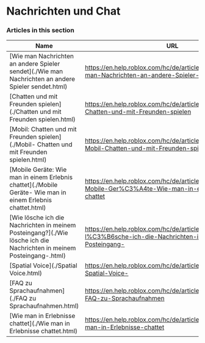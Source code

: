 # Nachrichten und Chat  
### Articles in this section
Name|URL
-|-
[Wie man Nachrichten an andere Spieler sendet](./Wie man Nachrichten an andere Spieler sendet.html) |https://en.help.roblox.com/hc/de/articles/203313610-Wie-man-Nachrichten-an-andere-Spieler-sendet
[Chatten und mit Freunden spielen](./Chatten und mit Freunden spielen.html) |https://en.help.roblox.com/hc/de/articles/206224956-Chatten-und-mit-Freunden-spielen
[Mobil: Chatten und mit Freunden spielen](./Mobil- Chatten und mit Freunden spielen.html) |https://en.help.roblox.com/hc/de/articles/360000432483-Mobil-Chatten-und-mit-Freunden-spielen
[Mobile Geräte: Wie man in einem Erlebnis chattet](./Mobile Geräte- Wie man in einem Erlebnis chattet.html) |https://en.help.roblox.com/hc/de/articles/203313520-Mobile-Ger%C3%A4te-Wie-man-in-einem-Erlebnis-chattet
[Wie lösche ich die Nachrichten in meinem Posteingang?](./Wie lösche ich die Nachrichten in meinem Posteingang-.html) |https://en.help.roblox.com/hc/de/articles/203313690-Wie-l%C3%B6sche-ich-die-Nachrichten-in-meinem-Posteingang-
[Spatial Voice](./Spatial Voice.html) |https://en.help.roblox.com/hc/de/articles/4405807645972-Spatial-Voice-
[FAQ zu Sprachaufnahmen](./FAQ zu Sprachaufnahmen.html) |https://en.help.roblox.com/hc/de/articles/5704050147604-FAQ-zu-Sprachaufnahmen
[Wie man in Erlebnisse chattet](./Wie man in Erlebnisse chattet.html) |https://en.help.roblox.com/hc/de/articles/203314250-Wie-man-in-Erlebnisse-chattet
